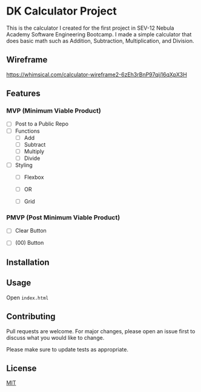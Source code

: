 # DK Calculator Project

This is the calculator I created for the first project in SEV-12 Nebula Academy Software Engineering Bootcamp. I made a simple calculator that does basic math such as Addition, Subtraction,  Multiplication, and Division.

## Wireframe
https://whimsical.com/calculator-wireframe2-6zEh3rBnP97qij16qXpX3H
## Features

### MVP (Minimum Viable Product)
- [ ] Post to a Public Repo
- [ ] Functions
  - [ ] Add
  - [ ] Subtract
  - [ ] Multiply
  - [ ] Divide
- [ ] Styling
  - [ ] Flexbox
  - [ ] OR
  - [ ] Grid


### PMVP (Post Minimum Viable Product)

- [ ] Clear Button
- [ ] (00) Button



## Installation

<!-- No Installation Required -->

## Usage

Open `index.html`

## Contributing

Pull requests are welcome. For major changes, please open an issue first
to discuss what you would like to change.

Please make sure to update tests as appropriate.

## License

[MIT](https://choosealicense.com/licenses/mit/)